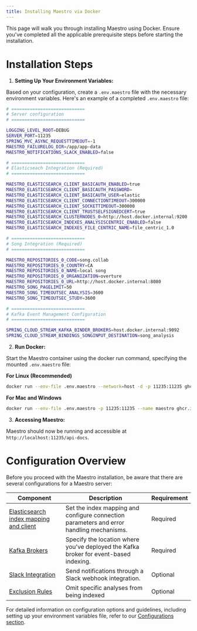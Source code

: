 ```yaml
---
title: Installing Maestro via Docker
---
```


This page will walk you through installing Maestro using Docker. Ensure you've completed all the applicable prerequisite steps before starting the installation.
# Installation Steps

1. **Setting Up Your Environment Variables:**

Based on your configuration, create a `.env.maestro` file with the necessary environment variables. Here's an example of a completed `.env.maestro` file:

```bash
# ============================
# Server configuration
# ============================

LOGGING_LEVEL_ROOT=DEBUG
SERVER_PORT=11235
SPRING_MVC_ASYNC_REQUESTTIMEOUT=-1
MAESTRO_FAILURELOG_DIR=/app/app-data
MAESTRO_NOTIFICATIONS_SLACK_ENABLED=false

# ============================
# Elasticseach Integration (Required)
# ============================

MAESTRO_ELASTICSEARCH_CLIENT_BASICAUTH_ENABLED=true
MAESTRO_ELASTICSEARCH_CLIENT_BASICAUTH_PASSWORD=
MAESTRO_ELASTICSEARCH_CLIENT_BASICAUTH_USER=elastic
MAESTRO_ELASTICSEARCH_CLIENT_CONNECTIONTIMEOUT=300000
MAESTRO_ELASTICSEARCH_CLIENT_SOCKETTIMEOUT=300000
MAESTRO_ELASTICSEARCH_CLIENT_TRUSTSELFSIGNEDCERT=true
MAESTRO_ELASTICSEARCH_CLUSTERNODES_0=http://host.docker.internal:9200
MAESTRO_ELASTICSEARCH_INDEXES_ANALYSISCENTRIC_ENABLED=false
MAESTRO_ELASTICSEARCH_INDEXES_FILE_CENTRIC_NAME=file_centric_1.0

# ============================
# Song Integration (Required)
# ============================

MAESTRO_REPOSITORIES_0_CODE=song.collab
MAESTRO_REPOSITORIES_0_COUNTRY=CA
MAESTRO_REPOSITORIES_0_NAME=local song
MAESTRO_REPOSITORIES_0_ORGANIZATION=overture
MAESTRO_REPOSITORIES_0_URL=http://host.docker.internal:8080
MAESTRO_SONG_PAGELIMIT=50
MAESTRO_SONG_TIMEOUTSEC_ANALYSIS=3600
MAESTRO_SONG_TIMEOUTSEC_STUDY=3600

# ============================
# Kafka Event Management Configuration
# ============================

SPRING_CLOUD_STREAM_KAFKA_BINDER_BROKERS=host.docker.internal:9092
SPRING_CLOUD_STREAM_BINDINGS_SONGINPUT_DESTINATION=song_analysis
```

2. **Run Docker:**

Start the Maestro container using the docker run command, specifying the mounted `.env.maestro` file:

**For Linux (Recommended)**

```bash
docker run --env-file .env.maestro --network=host -d -p 11235:11235 ghcr.io/overture-stack/maestro-server:edge
```

**For Mac and Windows**

```bash
docker run --env-file .env.maestro -p 11235:11235 --name maestro ghcr.io/overture-stack/maestro:edge
```

3. **Accessing Maestro:**

Maestro should now be running and accessible at `http://localhost:11235/api-docs`.

# Configuration Overview

Before you proceed with the Maestro installation, be aware that there are several configurations for a Maestro server:

| Component |	Description |	Requirement |
|---|---|---|
| [Elasticsearch index mapping and client](/documentation/maestro/installation/configuration/elastic/) | Set the index mapping and configure connection parameters and error handling mechanisms. |	Required |
| [Kafka Brokers](/documentation/maestro/installation/configuration/kafka/) | Specify the location where you've deployed the Kafka broker for event-based indexing.	| Required |
| [Slack Integration](/documentation/maestro/installation/configuration/slack/) | Send notifications through a Slack webhook integration.	| Optional |
| [Exclusion Rules](/documentation/maestro/installation/configuration/exclusion/) | Omit specific analyses from being indexed	| Optional |

For detailed information on configuration options and guidelines, including setting up your environment variables file, refer to our <a href="./configuration/" target="_blank" rel="noopener noreferrer">Configurations section</a>.